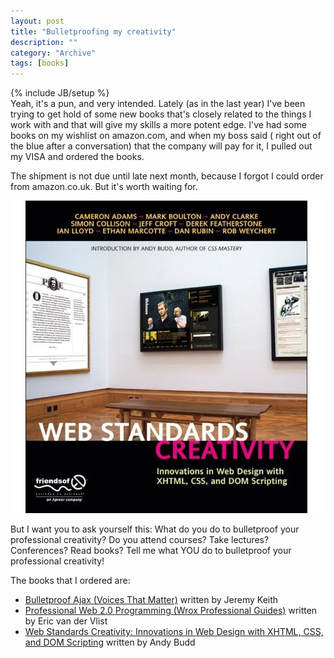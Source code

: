 ```yaml
--- 
layout: post 
title: "Bulletproofing my creativity"
description: ""
category: "Archive"
tags: [books]
---
```

{% include JB/setup %}  
Yeah, it's a pun, and very intended. Lately (as in the last year) I've been trying to get hold of some new books that's closely related to the things I work with and that will give my skills a more potent edge. I've had some books on my wishlist on amazon.com, and when my boss said ( right out of the blue after a conversation) that the company will pay for it, I pulled out my VISA and ordered the books.

The shipment is not due until late next month, because I forgot I could order from amazon.co.uk. But it's worth waiting for.

<img src="/assets/img/blog/img19e321279da6d7a5b13fa323b143ab74.jpg" class="img-responsive img-thumbnail img-rounded"/>

But I want you to ask yourself this: What do you do to bulletproof your professional creativity? Do you attend courses? Take lectures? Conferences? Read books? Tell me what YOU do to bulletproof your professional creativity!

The books that I ordered are:

* <a href="http://tinyurl.com/2yx4sf">Bulletproof Ajax (Voices That Matter)</a> written by Jeremy Keith
* <a href="http://tinyurl.com/2fn7ob">Professional Web 2.0 Programming (Wrox Professional Guides)</a> written by Eric van der Vlist
* <a href="http://tinyurl.com/2ah8sh">Web Standards Creativity: Innovations in Web Design with XHTML, CSS, and DOM Scripting</a> written by Andy Budd
